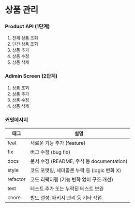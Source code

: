 # 상품 관리
### Product API (1단계)
1. 전체 상품 조회
2. 단건 상품 조회
3. 상품 추가
4. 상품 수정
5. 상품 삭제

### Adimin Screen (2단계)
1. 상품 조회 
2. 상품 추가
3. 상품 수정 
4. 상품 삭제 

### 커밋메시지

| 태그       | 설명                                 |
|----------|------------------------------------|
| feat     | 새로운 기능 추가 (feature)                |
| fix      | 버그 수정 (bug fix)                    |
| docs     | 문서 수정 (README, 주석 등 documentation) |
| style    | 코드 포맷팅, 세미콜론 누락 등 (logic 변화 X)     |
| refactor | 코드 리팩터링 (기능 변화 없이 구조 개선)           |
| test     | 테스트 추가 또는 누락된 테스트 보완               |
| chore    | 빌드 설정, 패키지 관리 등 기타 작업              |